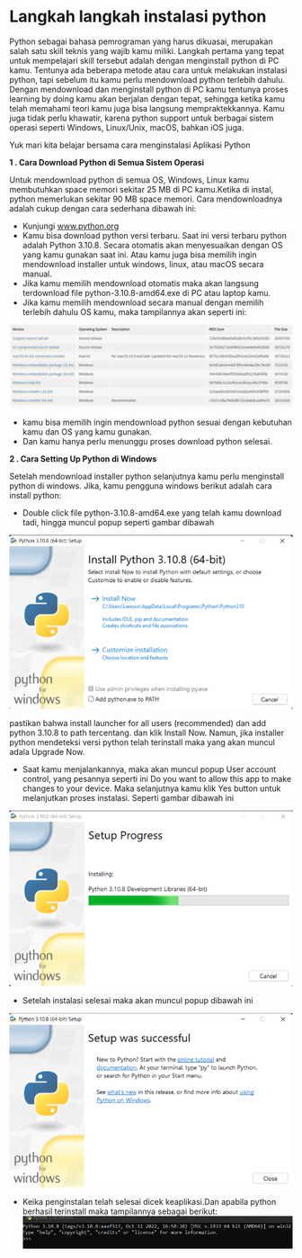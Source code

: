 # Langkah langkah instalasi python
Python sebagai bahasa pemrograman yang harus dikuasai, merupakan salah satu skill teknis yang wajib kamu miliki. Langkah pertama yang tepat untuk mempelajari skill tersebut adalah dengan menginstall python di PC kamu. Tentunya ada beberapa metode atau cara untuk melakukan instalasi python, tapi sebelum itu kamu perlu mendownload python terlebih dahulu. Dengan mendownload dan menginstall python di PC kamu tentunya proses learning by doing kamu akan berjalan dengan tepat, sehingga ketika kamu telah memahami teori kamu juga bisa langsung mempraktekkannya. Kamu juga tidak perlu khawatir, karena python support untuk berbagai sistem operasi seperti Windows, Linux/Unix, macOS, bahkan iOS juga. 

Yuk mari kita belajar bersama cara menginstalasi Aplikasi Python

**1 . Cara Download Python di Semua Sistem Operasi**

Untuk mendownload python di semua OS, Windows, Linux kamu membutuhkan space memori sekitar 25 MB di PC kamu.Ketika di instal, python memerlukan sekitar 90 MB space memori. Cara mendownloadnya adalah cukup dengan cara sederhana dibawah ini:

* Kunjungi www.python.org
* Kamu bisa download python versi terbaru. Saat ini versi terbaru python adalah Python 3.10.8. Secara otomatis akan menyesuaikan dengan OS yang kamu gunakan saat ini. Atau kamu juga bisa memilih ingin mendownload installer untuk windows, linux, atau macOS secara manual.
* Jika kamu memilih mendownload otomatis maka akan langsung terdownload file python-3.10.8-amd64.exe di PC atau laptop kamu.
* Jika kamu memilih mendownload secara manual dengan memilih terlebih dahulu OS kamu, maka tampilannya akan seperti ini:

![Gambar 1](SS/1.png)

* kamu bisa memilih ingin mendownload python sesuai dengan kebutuhan kamu dan OS yang kamu gunakan.
* Dan kamu hanya perlu menunggu proses download python selesai.

**2 . Cara Setting Up Python di Windows**

Setelah mendownload installer python selanjutnya kamu perlu menginstall python di windows. Jika, kamu pengguna windows berikut adalah cara install python:

* Double click file python-3.10.8-amd64.exe yang telah kamu download tadi, hingga muncul popup seperti gambar dibawah

![Gamnbar 2](SS/2.png)

pastikan bahwa install launcher for all users (recommended) dan add python 3.10.8 to path tercentang. dan klik Install Now. Namun, jika installer python mendeteksi versi python telah terinstall maka yang akan muncul adala Upgrade Now.
* Saat kamu menjalankannya, maka akan muncul popup User account control, yang pesannya seperti ini Do you want to allow this app to make changes to your device. Maka selanjutnya kamu klik Yes button untuk melanjutkan proses instalasi. Seperti gambar dibawah ini

![Gambar 4](SS/4.png)

* Setelah instalasi selesai maka akan muncul popup dibawah ini

![Gambar 3](SS/3.png)
* Keika penginstalan telah selesai dicek keaplikasi.Dan apabila python berhasil terinstall maka tampilannya sebagai berikut:
![Gambar 5](SS/5.png)


